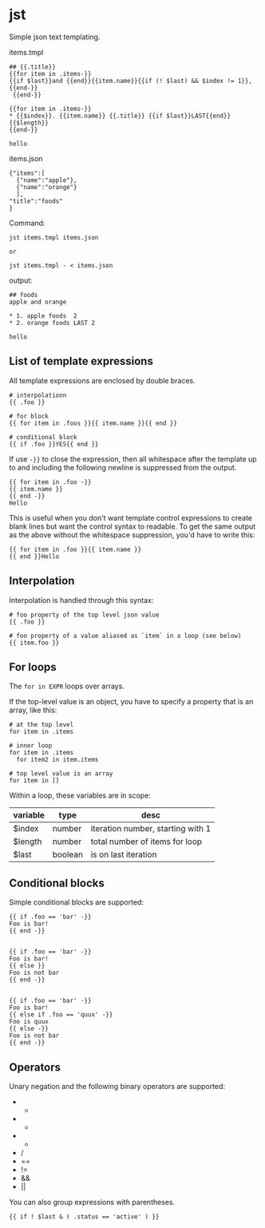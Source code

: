 # jst

Simple json text templating.


items.tmpl

```
## {{.title}}
{{for item in .items-}}
{{if $last}}and {{end}}{{item.name}}{{if (! $last) && $index != 1}},{{end-}}
 {{end-}}

{{for item in .items-}}
* {{$index}}. {{item.name}} {{.title}} {{if $last}}LAST{{end}} {{$length}}
{{end-}}

hello
```

items.json

```
{"items":[
  {"name":"apple"},
  {"name":"orange"}
  ],
"title":"foods"
}
```

Command:

    jst items.tmpl items.json

    or 

    jst items.tmpl - < items.json

output:

```
## foods
apple and orange

* 1. apple foods  2
* 2. orange foods LAST 2

hello
```

## List of template expressions 

All template expressions are enclosed by double braces.

    # interpolationn
    {{ .foo }}

    # for block
    {{ for item in .foos }}{{ item.name }}{{ end }}

    # conditional block
    {{ if .foo }}YES{{ end }}

If use `-}}` to close the expression, then all whitespace
after the template up to and including the following newline
is suppressed from the output.

    {{ for item in .foo -}} 
    {{ item.name }}
    {{ end -}}
    Hello

This is useful when you don't want template control expressions to 
create blank lines but want the control syntax to readable. To
get the same output as the above without the whitespace suppression,
you'd have to write this:

    {{ for item in .foo }}{{ item.name }}
    {{ end }}Hello

## Interpolation

Interpolation is handled through this syntax:

    # foo property of the top level json value
    {{ .foo }} 

    # foo property of a value aliased as `item` in a loop (see below)
    {{ item.foo }} 

## For loops

The `for in EXPR` loops over arrays. 

If the top-level value is an object, you have to specify a property
that is an array, like this:

    # at the top level 
    for item in .items  
   
    # inner loop
    for item in .items 
      for item2 in item.items  
    
    # top level value is an array
    for item in [] 

Within a loop, these variables are in scope:

variable | type | desc
-- | -- | --
$index | number | iteration number, starting with 1
$length | number | total number of items for loop
$last | boolean | is on last iteration

## Conditional blocks

Simple conditional blocks are supported:

    {{ if .foo == 'bar' -}} 
    Foo is bar!
    {{ end -}}


    {{ if .foo == 'bar' -}} 
    Foo is bar!
    {{ else }}
    Foo is not bar
    {{ end -}}


    {{ if .foo == 'bar' -}} 
    Foo is bar!
    {{ else if .foo == 'quux' -}}
    Foo is quux
    {{ else -}}
    Foo is not bar
    {{ end -}}

## Operators

Unary negation and the following binary operators are supported:

* + 
* - 
* * 
* / 
* == 
* != 
* && 
* ||

You can also group expressions with parentheses.

    {{ if ! $last & ( .status == 'active' ) }}




